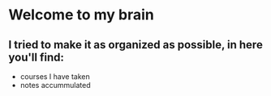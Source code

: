 # Welcome to my brain

## I tried to make it as organized as possible, in here you'll find:
- courses I have taken
- notes accummulated
